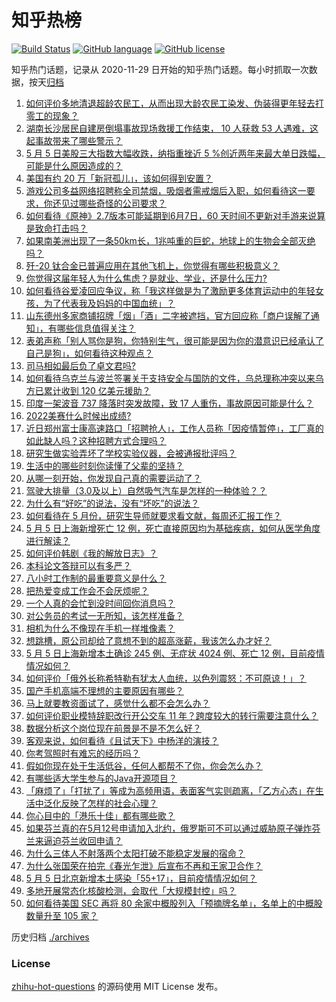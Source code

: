 # 知乎热榜
[![Build Status](https://github.com/ToWeLong/zhihu-hot-questions/workflows/CI/badge.svg)](https://github.com/ToWeLong/zhihu-hot-questions/actions)
[![GitHub language](https://img.shields.io/badge/language-golang-orange.svg)](https://golang.org/)
[![GitHub license](https://img.shields.io/github/license/ToWeLong/zhihu-hot-questions)](https://github.com/ToWeLong/zhihu-hot-questions/blob/main/LICENSE)

知乎热门话题，记录从 2020-11-29 日开始的知乎热门话题。每小时抓取一次数据，按天[归档](./archives)

<!-- BEGIN -->

1. [如何评价多地清退超龄农民工，从而出现大龄农民工染发、伪装得更年轻去打零工的现象？](https://www.zhihu.com/question/531440955)
1. [湖南长沙居民自建房倒塌事故现场救援工作结束， 10 人获救 53 人遇难，这起事故带来了哪些警示？](https://www.zhihu.com/question/531569977)
1. [5 月 5 日美股三大指数大幅收跌，纳指重挫近 5 %创近两年来最大单日跌幅，可能是什么原因造成的？](https://www.zhihu.com/question/531555435)
1. [美国有约 20 万「新冠孤儿」，该如何得到安置？](https://www.zhihu.com/question/530255640)
1. [游戏公司多益网络招聘称全司禁烟，吸烟者需戒烟后入职，如何看待这一要求，你还见过哪些奇怪的公司要求？](https://www.zhihu.com/question/531470880)
1. [如何看待《原神》2.7版本可能延期到6月7日，60 天时间不更新对手游来说算是致命打击吗？](https://www.zhihu.com/question/531432001)
1. [如果南美洲出现了一条50km长，1兆吨重的巨蛇，地球上的生物会全部灭绝吗？](https://www.zhihu.com/question/518609497)
1. [歼-20 钛合金已普遍应用在其他飞机上，你觉得有哪些积极意义？](https://www.zhihu.com/question/531421747)
1. [你觉得这届年轻人为什么焦虑？是就业、学业，还是什么压力?](https://www.zhihu.com/question/531438135)
1. [如何看待谷爱凌回应争议，称「我这样做是为了激励更多体育运动中的年轻女孩，为了代表我及妈妈的中国血统」？](https://www.zhihu.com/question/531482842)
1. [山东德州多家商铺招牌「烟」「酒」二字被遮挡，官方回应称「商户误解了通知」，有哪些信息值得关注？](https://www.zhihu.com/question/531499225)
1. [表弟声称「别人骂你是狗，你特别生气，很可能是因为你的潜意识已经承认了自己是狗」，如何看待这种观点？](https://www.zhihu.com/question/487889102)
1. [司马相如最后负了卓文君吗?](https://www.zhihu.com/question/26693130)
1. [如何看待乌克兰与波兰签署关于支持安全与国防的文件，乌总理称冲突以来乌方已累计收到 120 亿美元援助？](https://www.zhihu.com/question/531559924)
1. [印度一架波音 737 降落时突发故障，致 17 人重伤，事故原因可能是什么？](https://www.zhihu.com/question/531289746)
1. [2022美赛什么时候出成绩?](https://www.zhihu.com/question/518569830)
1. [近日郑州富士康高速路口「招聘抢人」，工作人员称「因疫情暂停」，工厂真的如此缺人吗？这种招聘方式合理吗？](https://www.zhihu.com/question/531331724)
1. [研究生做实验弄坏了学校实验仪器，会被通报批评吗？](https://www.zhihu.com/question/530694506)
1. [生活中的哪些时刻你读懂了父辈的坚持？](https://www.zhihu.com/question/530102916)
1. [从哪一刻开始，你发现自己真的需要运动了？](https://www.zhihu.com/question/531295132)
1. [驾驶大排量（3.0及以上）自然吸气汽车是怎样的一种体验？？](https://www.zhihu.com/question/26405512)
1. [为什么有“好吃”的说法，没有“坏吃”的说法？](https://www.zhihu.com/question/316672954)
1. [如何看待在 5 月份，研究生导师就要求看文献，每周还汇报工作？](https://www.zhihu.com/question/531224636)
1. [5 月 5 日上海新增死亡 12 例，死亡直接原因均为基础疾病，如何从医学角度进行解读？](https://www.zhihu.com/question/531557272)
1. [如何评价韩剧《我的解放日志》？](https://www.zhihu.com/question/526874534)
1. [本科论文答辩可以有多严？](https://www.zhihu.com/question/393560743)
1. [八小时工作制的最重要意义是什么？](https://www.zhihu.com/question/531271785)
1. [把热爱变成工作会不会厌烦呢？](https://www.zhihu.com/question/531163095)
1. [一个人真的会忙到没时间回你消息吗？](https://www.zhihu.com/question/530575895)
1. [对公务员的考试一无所知，该怎样准备？](https://www.zhihu.com/question/321438898)
1. [相机为什么不像现在手机一样堆像素？](https://www.zhihu.com/question/518273787)
1. [想跳槽，原公司却给了意想不到的超高涨薪，我该怎么办才好？](https://www.zhihu.com/question/386004234)
1. [5 月 5 日上海新增本土确诊 245 例、无症状 4024 例、死亡 12 例，目前疫情情况如何？](https://www.zhihu.com/question/531554861)
1. [如何评价「俄外长称希特勒有犹太人血统，以色列震怒：不可原谅！」？](https://www.zhihu.com/question/531201726)
1. [国产手机高端不理想的主要原因有哪些？](https://www.zhihu.com/question/527496604)
1. [马上就要教资面试了，感觉什么都不会怎么办？](https://www.zhihu.com/question/531168816)
1. [如何评价职业模特辞职改行开公交车 11 年？跨度较大的转行需要注意什么？](https://www.zhihu.com/question/531404539)
1. [数据分析这个岗位现在前景是不是不怎么好？](https://www.zhihu.com/question/497093236)
1. [客观来说，如何看待《且试天下》中杨洋的演技？](https://www.zhihu.com/question/528891441)
1. [你考驾照时有难忘的经历吗？](https://www.zhihu.com/question/36961826)
1. [假如你现在处于生活低谷，任何人都帮不了你，你会怎么办？](https://www.zhihu.com/question/530819911)
1. [有哪些适大学生参与的Java开源项目？](https://www.zhihu.com/question/22263074)
1. [「麻烦了」「打扰了」等成为高频用语，表面客气实则疏离，「乙方心态」在生活中泛化反映了怎样的社会心理？](https://www.zhihu.com/question/531431278)
1. [你心目中的「港乐十佳」都有哪些歌？](https://www.zhihu.com/question/529722320)
1. [如果芬兰真的在5月12号申请加入北约，俄罗斯可不可以通过威胁原子弹炸芬兰来逼迫芬兰收回申请？](https://www.zhihu.com/question/531223027)
1. [为什么三体人不射落两个太阳打破不能稳定发展的宿命？](https://www.zhihu.com/question/531234170)
1. [为什么张国荣在拍完《春光乍泄》后宣布不再和王家卫合作？](https://www.zhihu.com/question/41854199)
1. [5 月 5 日北京新增本土感染「55+17」，目前疫情情况如何？](https://www.zhihu.com/question/531554935)
1. [多地开展常态化核酸检测，会取代「大规模封控」吗？](https://www.zhihu.com/question/531360707)
1. [如何看待美国 SEC 再将 80 余家中概股列入「预摘牌名单」，名单上的中概股数量升至 105 家？](https://www.zhihu.com/question/531407192)

<!-- END -->

历史归档 [./archives](./archives)


### License
[zhihu-hot-questions](https://github.com/towelong/zhihu-hot-questions) 的源码使用 MIT License 发布。